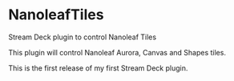 # NanoleafTiles

Stream Deck plugin to control Nanoleaf Tiles

This plugin will control Nanoleaf Aurora, Canvas and Shapes tiles.

This is the first release of my first Stream Deck plugin.
